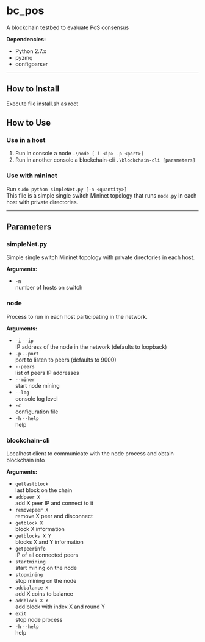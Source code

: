 # bc_pos
A blockchain testbed to evaluate PoS consensus

**Dependencies:**

- Python 2.7.x
- pyzmq
- configparser
---
## How to Install
Execute file install.sh as root

## How to Use

### Use in a host
1. Run in console a node
`.\node [-i <ip> -p <port>]`
2. Run in another console a blockchain-cli
`.\blockchain-cli [parameters]`


### Use with mininet
Run `sudo python simpleNet.py [-n <quantity>]`\
This file is a simple single switch Mininet topology that runs `node.py` in each host with private directories.

---

## Parameters

### simpleNet.py

Simple single switch Mininet topology with private directories in each host.

**Arguments:**

- `-n`\
number of hosts on switch

### node

Process to run in each host participating in the network.

**Arguments:**

- `-i`  `--ip`\
IP address of the node in the network (defaults to loopback)
- `-p`  `--port`\
port to listen to peers (defaults to 9000)
- `--peers`\
list of peers IP addresses
- `--miner`\
start node mining
- `--log`\
console log level
- `-c`\
configuration file
- `-h` `--help`\
help

### blockchain-cli

Localhost client to communicate with the node process and obtain blockchain info

**Arguments:**

- `getlastblock`\
last block on the chain
- `addpeer X`\
add X peer IP and connect to it
- `removepeer X`\
remove X peer and disconnect
- `getblock X`\
block X information
- `getblocks X Y`\
blocks X and Y information
- `getpeerinfo`\
IP of all connected peers
- `startmining`\
start mining on the node
- `stopmining`\
stop mining on the node
- `addbalance X`\
add X coins to balance
- `addblock X Y`\
add block with index X and round Y
- `exit`\
stop node process
- `-h` `--help`\
help
